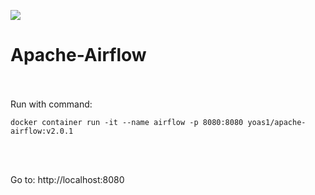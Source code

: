 ![](https://visitor-badge.glitch.me/badge?page_id=Yoas1.Apache-airflow)</br>
# Apache-Airflow<br><br>

Run with command:<br>
```
docker container run -it --name airflow -p 8080:8080 yoas1/apache-airflow:v2.0.1
```

</br></br>

Go to: http://localhost:8080


